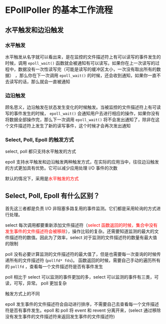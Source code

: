 # EPollPoller 的基本工作流程

## 水平触发和边沿触发

### 水平触发

水平触发从名字就可以看出来，是在监控的文件描述符上有可以读写的事件发生的时候，调用 ```epoll_wait()``` 函数就会被通知有可以读写。如果你在上一次读写的过程中，数据没有一次性读写完（可能是读写的缓冲区太小，一次没有取出所有的数据） ，那么你在下一次调用 ```epoll_wait()``` 的时候，还会收到通知，如果你一直不去读写的话，那么就会一直被通知

### 边沿触发

顾名思义，边沿触发在状态发生变化的时候触发。当被监控的文件描述符上有可读写的事件发生的时候， ```epoll_wait()``` 会通知用户去进行相应的操作，如果你没有将数据全部操作完，那么下一次调用 ```epoll_wait()``` 将不会发出通知了，除非在这个文件描述符上发生了新的读写事件，这个时候才会再次发出通知


### Select, Poll, Epoll 的触发方式

select, poll 都只支持水平触发的方式

epoll 支持水平触发和边沿触发两种触发方式，在实际的应用当中，往往边沿触发的方式更加具有优势。它可以减少应用处理 I/O 事件的次数

默认的情况下，采用是<font color=red>水平触发的方式</font>


## Select, Poll, Epoll 有什么区别？

首先这三者都是负责 I/O 非阻塞多路复用的事件监测。它们都是采用轮询的方式进行处理。

select 每次调用都要重新添加文件描述符（<font color=red>select 函数返回的时候，集合中没有发生事件的文件描述符会被移除</font>），操作比较的复杂。还需要知道监测的最大的文件描述符的数值。因此为了效率，select 对于监测的文件描述符的数量有最大值的限制

poll 没有必要计算监测的文件描述符的最大值了，但是也需要每一次查询的时候传递所有的文件描述符 (```pollfd* fds```)。 函数返回的时候，需要自己手动的遍历所有的 ```pollfd``` ，查看每一个文件描述符是否有事件发生

poll 相比于 select 可以监测的事件更加的多，select 可以监测的事件有三类，可读，可写，异常。 poll 更加复杂

触发方式上的不同

epoll 发生事件的文件描述符会自动进行排序，不需要自己去查看每一个文件描述符是否有事件发生。epoll 和 poll 将 event 和 revent 分离开来，(select 通过移除没有发生事件的文件描述符来返回发生事件的文件描述符)

